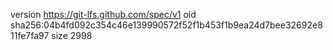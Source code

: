 version https://git-lfs.github.com/spec/v1
oid sha256:04b4fd092c354c46e139990572f52f1b453f1b9ea24d7bee32692e811fe7fa97
size 2998
